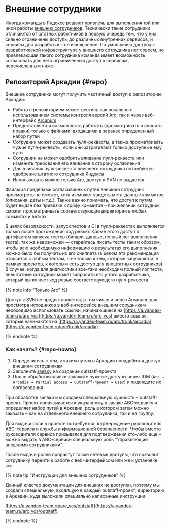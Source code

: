 # Внешние сотрудники

Иногда команды в Яндексе решают привлечь для выполнения той или иной работы [внешних сотрудников](https://wiki.yandex-team.ru/security/ext). Технически такие сотрудники отличаются от штатных работников в первую очередь тем, что у них сильно ограничены доступы до различных внутренних сервисов, и сервисы для разработки – не исключение. По умолчанию доступа к разработческой инфраструктуре у внешнего сотрудника нет совсем, но привлекающая такого сотрудника команда имеет возможность согласовать для него ограниченный доступ к сервисам, перечисленным ниже.

## Репозиторий Аркадии {#repo}

Внешние сотрудники могут получить частичный доступ к репозиторию Аркадии:
- Работа с репозиторием может вестись как локально с использованием системы контроля версий [Arc](arc/workflow.md), так и через веб-интерфейс [Arcanum](arcanum.md)
- Предоставляется возможность работать (просматривать и вносить правки) только с файлами, входящими в заранее определенный набор путей
- Сотрудник может создавать пулл-реквесты, а также просматривать чужие пулл-реквесты, если они затрагивают только доступные ему пути
- Сотрудник не может одобрить вливание пулл-реквеста или изменить требования его вливания в сторону ослабления
- Для вливания пулл-реквеста внешнего сотрудника потребуется одобрение штатного сотрудника Яндекса
- Использовать можно только Arc, доступ к SVN не выдается

Файлы за пределами согласованных путей внешний сотрудник просмотреть не сможет, хотя и сможет увидеть мета-данные коммитов (описания, даты и т.д.). Также важно понимать, что доступ к путям будет выдан без привязки к графу коммитов – при желании сотрудник сможет просматраивать соответствующие директории в любых коммитах и ветках.

В целях безопасности, запуск тестов и CI в пулл-реквестах выполняется только после прохождения код ревью.
Кроме этого доступ к артефактам запуска тестов (бинари, данные, полный лог выполнения теста), так же невозможен — старайтесь писать тесты таким образом, чтобы всю необходимую информацию о результатах его выполнения можно было бы получить из его сниппета
(в целом эта рекомендация относится к любым тестам, а не только к тем, которые запускаются в рамках проектов, к которым есть доступ для внештатных сотрудников).
В случае, когда для диагностики все-таки необходим полный лог теста, внештатный сотрудник может запросить его у того разработчика, который выполняет код ревью соответствующего пулл-реквеста.

{% note info "Только Arc" %}

Доступ к SVN не предоставляется, в том числе и через Arcanum: для просмотра исходников в веб-интерфейсе внешним сорудникам необходимо использовать ссылки, начинающиеся на [https://a.yandex-team.ru/arc_vcs](https://a.yandex-team.ru/arc_vcs) вместо ссылок, которые начинаются на [https://a.yandex-team.ru/arc/trunk/arcadia](https://a.yandex-team.ru/arc/trunk/arcadia).

{% endnote %}

### Как начать? {#repo-howto}

1. Определитесь с тем, к каким путям в Аркадии понадобится доступ внешним сотрудникам
2. Заполните [заявку](https://forms.yandex-team.ru/surveys/arcadia-outstaff) на создание outstaff-проекта
3. После обработки заявки закажите нужные доступы через IDM (`Arc → Arcadia → Partial access → Outstaff-проект → User`) и подождите их согласования

При обработке заявки мы создаем специальную сущность – outstaff-проект. Проект привязывается к указанному в заявке ABC-сервису и определяет набор путей в Аркадии, роль в котором затем можно заказать – как на отдельного внешнего сотрудника, так и на группу.

Для выдачи роли в проекте потребуется подтверждение руководителя ABC-сервиса и [службы информационной безопасности](https://wiki.yandex-team.ru/security). Чтобы вместо руководителя сервиса призывался для подтверждения кто-либо еще – можно выдать в ABC-сервисе специальную роль "Управляющий внешними сотрудниками".

После выдачи ролей прорастут также сетевые доступы, что позволит сотруднику перейти к работе с веб-интерфейсом или же к установке `arc`.

{% note tip "Инструкции для внешних сотрудников" %}

Данный кластер документации для внешних не доступен, поэтому мы создали специальную, входящую в каждый outstaff-проект, директорию в Аркадии, куда выложили специально написанные инструкции:

[https://a.yandex-team.ru/arc_vcs/outstaff](https://a.yandex-team.ru/arc_vcs/outstaff)

{% endnote %}
